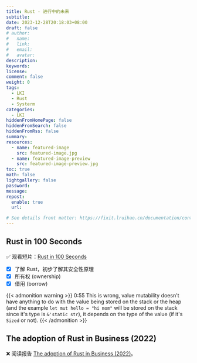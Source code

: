 ```yaml
---
title: Rust - 进行中的未来
subtitle:
date: 2023-12-28T20:18:03+08:00
draft: false
# author:
#   name:
#   link:
#   email:
#   avatar:
description:
keywords:
license:
comment: false
weight: 0
tags:
  - LKI
  - Rust
  - Systerm
categories:
  - LKI
hiddenFromHomePage: false
hiddenFromSearch: false
hiddenFromRss: false
summary:
resources:
  - name: featured-image
    src: featured-image.jpg
  - name: featured-image-preview
    src: featured-image-preview.jpg
toc: true
math: false
lightgallery: false
password:
message:
repost:
  enable: true
  url:

# See details front matter: https://fixit.lruihao.cn/documentation/content-management/introduction/#front-matter
---
```


## Rust in 100 Seconds

:white_check_mark: 观看短片：[Rust in 100 Seconds][rust-in-100s] 
- [x] 了解 Rust，初步了解其安全性原理
- [x] 所有权 (ownership)
- [x] 借用 (borrow) 

{{< admonition warning >}}
0:55 This is wrong, value mutability doesn't have anything to do with the value being stored on the stack or the heap (and the example `let mut hello = "hi mom"` will be stored on the stack since it's type is `&'static str`), it depends on the type of the value (if it's `Sized` or not).
{{< /admonition >}}

## The adoption of Rust in Business (2022)

:x: 阅读报告 [The adoption of Rust in Business (2022)][2022-review-the-adoption-of-rust-in-business]。


[rust-in-100s]: https://youtu.be/5C_HPTJg5ek
[2022-review-the-adoption-of-rust-in-business]: https://rustmagazine.org/issue-1/2022-review-the-adoption-of-rust-in-business/
